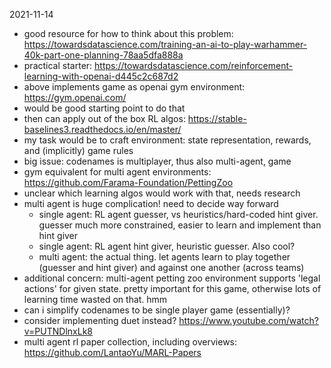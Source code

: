2021-11-14
* good resource for how to think about this problem: https://towardsdatascience.com/training-an-ai-to-play-warhammer-40k-part-one-planning-78aa5dfa888a
* practical starter: https://towardsdatascience.com/reinforcement-learning-with-openai-d445c2c687d2
* above implements game as openai gym environment: https://gym.openai.com/
* would be good starting point to do that
* then can apply out of the box RL algos: https://stable-baselines3.readthedocs.io/en/master/
* my task would be to craft environment: state representation, rewards, and (implicitly) game rules
* big issue: codenames is multiplayer, thus also multi-agent, game
* gym equivalent for multi agent environments: https://github.com/Farama-Foundation/PettingZoo
* unclear which learning algos would work with that, needs research
* multi agent is huge complication! need to decide way forward
  * single agent: RL agent guesser, vs heuristics/hard-coded hint giver. guesser much more constrained, easier to
  learn and implement than hint giver
  * single agent: RL agent hint giver, heuristic guesser. Also cool?
  * multi agent: the actual thing. let agents learn to play together (guesser and hint giver) and against one another
  (across teams)
* additional concern: multi-agent petting zoo environment supports 'legal actions' for given state. pretty important 
for this game, otherwise lots of learning time wasted on that. hmm
* can i simplify codenames to be single player game (essentially)?
* consider implementing duet instead? https://www.youtube.com/watch?v=PUTNDlnxLk8
* multi agent rl paper collection, including overviews: https://github.com/LantaoYu/MARL-Papers